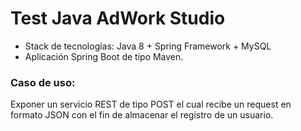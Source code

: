 # Test Java AdWork Studio
* Stack de tecnologías: Java 8 + Spring Framework + MySQL
* Aplicación Spring Boot de tipo Maven.

### Caso de uso:

Exponer un servicio REST de tipo POST el cual recibe un request en formato JSON con el fin de almacenar el registro de un usuario. 
